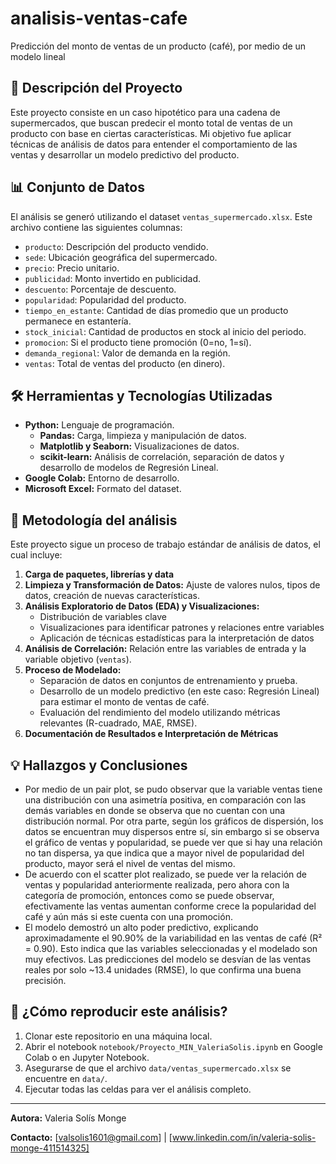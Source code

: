 # analisis-ventas-cafe
Predicción del monto de ventas de un producto (café), por medio de un modelo lineal

## 📝 Descripción del Proyecto
Este proyecto consiste en un caso hipotético para una cadena de supermercados, que buscan predecir el monto total de ventas de un producto con base en ciertas características. Mi objetivo fue aplicar técnicas de análisis de datos para entender el comportamiento de las ventas y desarrollar un modelo predictivo del producto.

## 📊 Conjunto de Datos
El análisis se generó utilizando el dataset `ventas_supermercado.xlsx`. Este archivo contiene las siguientes columnas:
- `producto`: Descripción del producto vendido.
- `sede`: Ubicación geográfica del supermercado.
- `precio`: Precio unitario.
- `publicidad`: Monto invertido en publicidad.
- `descuento`: Porcentaje de descuento.
- `popularidad`: Popularidad del producto.
- `tiempo_en_estante`: Cantidad de días promedio que un producto permanece en estantería.
- `stock_inicial`: Cantidad de productos en stock al inicio del periodo.
- `promocion`: Si el producto tiene promoción (0=no, 1=sí).
- `demanda_regional`: Valor de demanda en la región.
- `ventas`: Total de ventas del producto (en dinero). 

## 🛠️ Herramientas y Tecnologías Utilizadas
- **Python:** Lenguaje de programación.
    - **Pandas:** Carga, limpieza y manipulación de datos.
    - **Matplotlib y Seaborn:** Visualizaciones de datos.
    - **scikit-learn:** Análisis de correlación, separación de datos y desarrollo de modelos de Regresión Lineal.
- **Google Colab:** Entorno de desarrollo.
- **Microsoft Excel:** Formato del dataset.

## 🚀 Metodología del análisis
Este proyecto sigue un proceso de trabajo estándar de análisis de datos, el cual incluye:
1.  **Carga de paquetes, librerías y data**  
2.  **Limpieza y Transformación de Datos:** Ajuste de valores nulos, tipos de datos, creación de nuevas características. 
3.  **Análisis Exploratorio de Datos (EDA) y Visualizaciones:**
    * Distribución de variables clave
    * Visualizaciones para identificar patrones y relaciones entre variables
    * Aplicación de técnicas estadísticas para la interpretación de datos
4.  **Análisis de Correlación:** Relación entre las variables de entrada y la variable objetivo (`ventas`). 
5.  **Proceso de Modelado:**
    * Separación de datos en conjuntos de entrenamiento y prueba.
    * Desarrollo de un modelo predictivo (en este caso: Regresión Lineal) para estimar el monto de ventas de café.
    * Evaluación del rendimiento del modelo utilizando métricas relevantes (R-cuadrado, MAE, RMSE).
6.  **Documentación de Resultados e Interpretación de Métricas** 

## 💡 Hallazgos y Conclusiones
* Por medio de un pair plot, se pudo observar que la variable ventas tiene una distribución con una asimetría positiva, en comparación con las demás variables en donde se observa que no cuentan con una distribución normal. Por otra parte, según los gráficos de dispersión, los datos se encuentran muy dispersos entre sí, sin embargo si se observa el gráfico de ventas y popularidad, se puede ver que si hay una relación no tan dispersa, ya que indica que a mayor nivel de popularidad del producto, mayor será el nivel de ventas del mismo.
* De acuerdo con el scatter plot realizado, se puede ver la relación de ventas y popularidad anteriormente realizada, pero ahora con la categoría de promoción, entonces como se puede observar, efectivamente las ventas aumentan conforme crece la popularidad del café y aún más si este cuenta con una promoción.
* El modelo demostró un alto poder predictivo, explicando aproximadamente el 90.90% de la variabilidad en las ventas de café (R² = 0.90). Esto indica que las variables seleccionadas y el modelado son muy efectivos. Las predicciones del modelo se desvían de las ventas reales por solo ~13.4 unidades (RMSE), lo que confirma una buena precisión.

## 🚀 ¿Cómo reproducir este análisis?
1.  Clonar este repositorio en una máquina local.
2.  Abrir el notebook `notebook/Proyecto_MIN_ValeriaSolis.ipynb` en Google Colab o en Jupyter Notebook.
3.  Asegurarse de que el archivo `data/ventas_supermercado.xlsx` se encuentre en `data/`.
4.  Ejecutar todas las celdas para ver el análisis completo.


---
**Autora:** Valeria Solís Monge

**Contacto:** [valsolis1601@gmail.com] | [www.linkedin.com/in/valeria-solis-monge-411514325]

